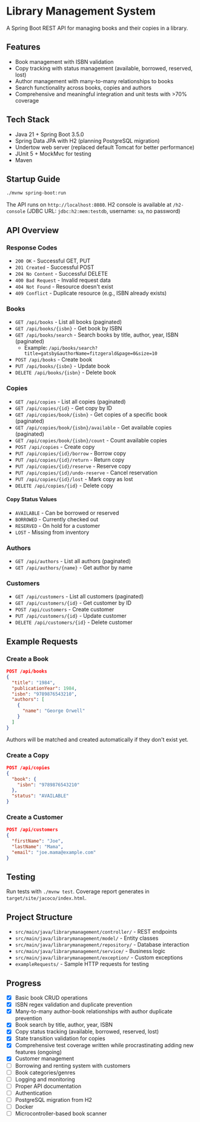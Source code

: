 # Library Management System

A Spring Boot REST API for managing books and their copies in a library.

## Features

- Book management with ISBN validation
- Copy tracking with status management (available, borrowed, reserved, lost)
- Author management with many-to-many relationships to books
- Search functionality across books, copies and authors
- Comprehensive and meaningful integration and unit tests with >70% coverage

## Tech Stack

- Java 21 + Spring Boot 3.5.0
- Spring Data JPA with H2 (planning PostgreSQL migration)
- Undertow web server (replaced default Tomcat for better performance)
- JUnit 5 + MockMvc for testing
- Maven

## Startup Guide

```bash
./mvnw spring-boot:run
```

The API runs on `http://localhost:8080`. H2 console is available at `/h2-console` (JDBC URL: `jdbc:h2:mem:testdb`,
username: `sa`, no password)

## API Overview

### Response Codes

- `200 OK` - Successful GET, PUT
- `201 Created` - Successful POST
- `204 No Content` - Successful DELETE
- `400 Bad Request` - Invalid request data
- `404 Not Found` - Resource doesn't exist
- `409 Conflict` - Duplicate resource (e.g., ISBN already exists)

### Books

- `GET /api/books` - List all books (paginated)
- `GET /api/books/{isbn}` - Get book by ISBN
- `GET /api/books/search` - Search books by title, author, year, ISBN (paginated)
    - Example: `/api/books/search?title=gatsby&authorName=fitzgerald&page=0&size=10`
- `POST /api/books` - Create book
- `PUT /api/books/{isbn}` - Update book
- `DELETE /api/books/{isbn}` - Delete book

### Copies

- `GET /api/copies` - List all copies (paginated)
- `GET /api/copies/{id}` - Get copy by ID
- `GET /api/copies/book/{isbn}` - Get copies of a specific book (paginated)
- `GET /api/copies/book/{isbn}/available` - Get available copies (paginated)
- `GET /api/copies/book/{isbn}/count` - Count available copies
- `POST /api/copies` - Create copy
- `PUT /api/copies/{id}/borrow` - Borrow copy
- `PUT /api/copies/{id}/return` - Return copy
- `PUT /api/copies/{id}/reserve` - Reserve copy
- `PUT /api/copies/{id}/undo-reserve` - Cancel reservation
- `PUT /api/copies/{id}/lost` - Mark copy as lost
- `DELETE /api/copies/{id}` - Delete copy

#### Copy Status Values

- `AVAILABLE` - Can be borrowed or reserved
- `BORROWED` - Currently checked out
- `RESERVED` - On hold for a customer
- `LOST` - Missing from inventory

### Authors

- `GET /api/authors` - List all authors (paginated)
- `GET /api/authors/{name}` - Get author by name

### Customers

- `GET /api/customers` - List all customers (paginated)
- `GET /api/customers/{id}` - Get customer by ID
- `POST /api/customers` - Create customer
- `PUT /api/customers/{id}` - Update customer
- `DELETE /api/customers/{id}` - Delete customer

## Example Requests

### Create a Book

```json
POST /api/books
{
  "title": "1984",
  "publicationYear": 1984,
  "isbn": "9789876543210",
  "authors": [
    {
      "name": "George Orwell"
    }
  ]
}
```

Authors will be matched and created automatically if they don't exist yet.

### Create a Copy

```json
POST /api/copies
{
  "book": {
    "isbn": "9789876543210"
  },
  "status": "AVAILABLE"
}
```

### Create a Customer

```json
POST /api/customers
{
  "firstName": "Joe",
  "lastName": "Mama", 
  "email": "joe.mama@example.com"
}
```

## Testing

Run tests with `./mvnw test`. Coverage report generates in `target/site/jacoco/index.html`.

## Project Structure

- `src/main/java/librarymanagement/controller/` - REST endpoints
- `src/main/java/librarymanagement/model/` - Entity classes
- `src/main/java/librarymanagement/repository/` - Database interaction
- `src/main/java/librarymanagement/service/` - Business logic
- `src/main/java/librarymanagement/exception/` - Custom exceptions
- `exampleRequests/` - Sample HTTP requests for testing

## Progress

- [x] Basic book CRUD operations
- [x] ISBN regex validation and duplicate prevention
- [x] Many-to-many author-book relationships with author duplicate prevention
- [x] Book search by title, author, year, ISBN
- [x] Copy status tracking (available, borrowed, reserved, lost)
- [x] State transition validation for copies
- [x] Comprehensive test coverage written while procrastinating adding new features (ongoing)
- [x] Customer management
- [ ] Borrowing and renting system with customers
- [ ] Book categories/genres
- [ ] Logging and monitoring
- [ ] Proper API documentation
- [ ] Authentication
- [ ] PostgreSQL migration from H2
- [ ] Docker
- [ ] Microcontroller-based book scanner
